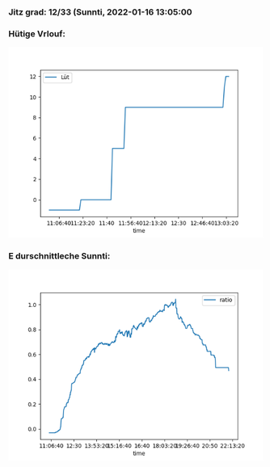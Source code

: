### Jitz grad: 12/33 (Sunnti, 2022-01-16 13:05:00

### Hütige Vrlouf:
![Graph](Today.png)

### E durschnittleche Sunnti:
![Graph](Sunnti.png)